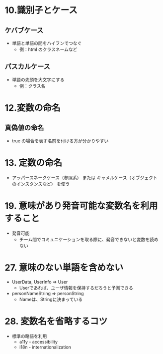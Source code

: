 # 10.識別子とケース
## ケバブケース
- 単語と単語の間をハイフンでつなぐ
  - 例：html のクラスネームなど

## パスカルケース
- 単語の先頭を大文字にする
  - 例：クラス名

# 12.変数の命名
## 真偽値の命名
- true の場合を表す名前を付ける方が分かりやすい

# 13. 定数の命名
- アッパースネークケース（参照系） または キャメルケース（オブジェクトのインスタンスなど） を使う

# 19. 意味があり発音可能な変数名を利用すること
- 発音可能
  - チーム間でコミュニケーションを取る際に、発音できないと変数を読めない

# 27. 意味のない単語を含めない
- UserData, UserInfo ⇒ User
  - Userであれば、ユーザ情報を保持するだろうと予測できる
- personNameString ⇒ personString
  - Nameは、Stringに決まっている

# 28. 変数名を省略するコツ
- 標準の略語を利用
  - a11y - accessibility
  - i18n - internationalization